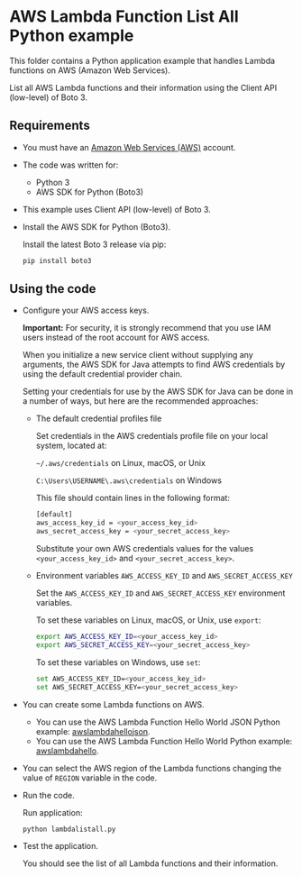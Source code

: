 # AWS Lambda Function List All Python example

This folder contains a Python application example that handles Lambda functions on AWS (Amazon Web Services).

List all AWS Lambda functions and their information using the Client API (low-level) of Boto 3.

## Requirements

* You must have an [Amazon Web Services (AWS)](http://aws.amazon.com/) account.

* The code was written for:
  
  * Python 3
  * AWS SDK for Python (Boto3)

* This example uses Client API (low-level) of Boto 3.

* Install the AWS SDK for Python (Boto3).

  Install the latest Boto 3 release via pip:

  ```bash
  pip install boto3
  ```

## Using the code

* Configure your AWS access keys.

  **Important:** For security, it is strongly recommend that you use IAM users instead of the root account for AWS access.

  When you initialize a new service client without supplying any arguments, the AWS SDK for Java attempts to find AWS credentials by using the default credential provider chain.

  Setting your credentials for use by the AWS SDK for Java can be done in a number of ways, but here are the recommended approaches:

  * The default credential profiles file
  
    Set credentials in the AWS credentials profile file on your local system, located at:

    `~/.aws/credentials` on Linux, macOS, or Unix

    `C:\Users\USERNAME\.aws\credentials` on Windows

    This file should contain lines in the following format:

    ```bash
    [default]
    aws_access_key_id = <your_access_key_id>
    aws_secret_access_key = <your_secret_access_key>
    ```
    Substitute your own AWS credentials values for the values `<your_access_key_id>` and `<your_secret_access_key>`.

  * Environment variables `AWS_ACCESS_KEY_ID` and `AWS_SECRET_ACCESS_KEY`
  
    Set the `AWS_ACCESS_KEY_ID` and `AWS_SECRET_ACCESS_KEY` environment variables.

    To set these variables on Linux, macOS, or Unix, use `export`:

    ```bash
    export AWS_ACCESS_KEY_ID=<your_access_key_id>
    export AWS_SECRET_ACCESS_KEY=<your_secret_access_key>
    ```

    To set these variables on Windows, use `set`:

    ```bash
    set AWS_ACCESS_KEY_ID=<your_access_key_id>
    set AWS_SECRET_ACCESS_KEY=<your_secret_access_key>
    ```

* You can create some Lambda functions on AWS.

  * You can use the AWS Lambda Function Hello World JSON Python example: [awslambdahellojson](/awslambdahellojson).
  * You can use the AWS Lambda Function Hello World Python example: [awslambdahello](/awslambdahello).

* You can select the AWS region of the Lambda functions changing the value of `REGION` variable in the code.

* Run the code.

  Run application:

  ```bash
  python lambdalistall.py
  ```

* Test the application.

  You should see the list of all Lambda functions and their information.
